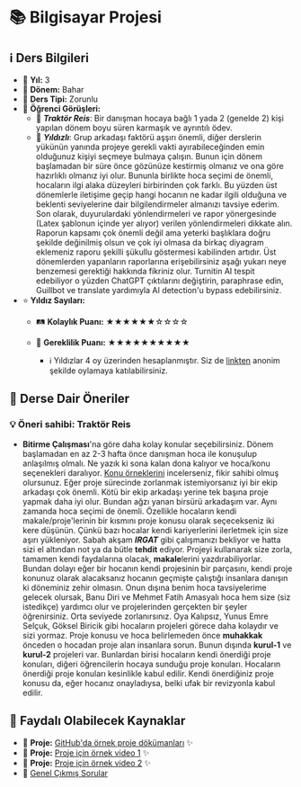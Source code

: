 # 📚 Bilgisayar Projesi

## ℹ️ Ders Bilgileri

- 📅 **Yıl:** 3
- 📆 **Dönem:** Bahar
- 🏫 **Ders Tipi:** Zorunlu
- 💬 **Öğrenci Görüşleri:**
  - 👤 **_Traktör Reis_**: Bir danışman hocaya bağlı 1 yada 2 (genelde 2) kişi yapılan dönem boyu süren karmaşık ve ayrıntılı ödev.
  - 👤 **_Yıldızlı_**: Grup arkadaşı faktörü aşşırı önemli, diğer derslerin yükünün yanında projeye gerekli vakti ayırabileceğinden emin olduğunuz kişiyi seçmeye bulmaya çalışın. Bunun için dönem başlamadan bir süre önce gözünüze kestirmiş olmanız ve ona göre hazırlıklı olmanız iyi olur. Bununla birlikte hoca seçimi de önemli, hocaların ilgi alaka düzeyleri birbirinden çok farklı. Bu yüzden üst dönemlerle iletişime geçip hangi hocanın ne kadar ilgili olduğuna ve beklenti seviyelerine dair bilgilendirmeler almanızı tavsiye ederim. Son olarak, duyurulardaki yönlendirmeleri ve rapor yönergesinde (Latex şablonun içinde yer alıyor) verilen yönlendirmeleri dikkate alın. Raporun kapsamı çok önemli değil ama yeterki başlıklara doğru şekilde değinilmiş olsun ve çok iyi olmasa da birkaç diyagram eklemeniz raporu şekilli şükullu göstermesi kabilinden artıdır. Üst dönemlerden yapanların raporlarına erişebilirsiniz aşağı yukarı neye benzemesi gerektiği hakkında fikriniz olur. Turnitin AI tespit edebiliyor o yüzden ChatGPT çıktılarını değiştirin, paraphrase edin, Guillbot ve translate yardımıyla AI detection'u bypass edebilirsiniz.
- ⭐ **Yıldız Sayıları:**
  - 🛤️ **Kolaylık Puanı:** ★★★★★★☆☆☆☆
  - 🔑 **Gereklilik Puanı:** ★★★★★★★★★★

    - ℹ️ Yıldızlar 4 oy üzerinden hesaplanmıştır. Siz de [linkten](https://forms.gle/3njZjmhm215YCAxe6) anonim şekilde oylamaya katılabilirsiniz.
## 📝 Derse Dair Öneriler

### 💡 Öneri sahibi: Traktör Reis
- **Bitirme Çalışması**'na göre daha kolay konular seçebilirsiniz. Dönem başlamadan en az 2-3 hafta önce danışman hoca ile konuşulup anlaşılmış olmalı. Ne yazık ki sona kalan dona kalıyor ve hoca/konu seçenekleri daralıyor. [Konu örneklerini](https://github.com/baselkelziye/YTU_Bilgisayar_Muhendisligi_Arsiv/tree/main/Bilgisayar%20Projesi/Esinlenmek%20%C4%B0%C3%A7in%20Konular) incelerseniz, fikir sahibi olmuş olursunuz. Eğer proje sürecinde zorlanmak istemiyorsanız iyi bir ekip arkadaşı çok önemli. Kötü bir ekip arkadaşı yerine tek başına proje yapmak daha iyi olur. Bundan ağzı yanan birsürü arkadaşım var. Aynı zamanda hoca seçimi de önemli. Özellikle hocaların kendi makale/proje'lerinin bir kısmını proje konusu olarak seçecekseniz iki kere düşünün. Çünkü bazı hocalar kendi kariyerlerini ilerletmek için size aşırı yükleniyor. Sabah akşam *__IRGAT__* gibi çalışmanızı bekliyor ve hatta sizi el altından not ya da bütle **tehdit** ediyor. Projeyi kullanarak size zorla, tamamen kendi faydalarına olacak, **makale**lerini yazdırabiliyorlar. Bundan dolayı eğer bir hocanın kendi projesinin bir parçasını, kendi proje konunuz olarak alacaksanız hocanın geçmişte çalıştığı insanlara danışın ki döneminiz zehir olmasın. Onun dışına benim hoca tavsiyelerime gelecek olursak, Banu Diri ve Mehmet Fatih Amasyalı hoca hem size (siz istedikçe) yardımcı olur ve projelerinden gerçekten bir şeyler öğrenirsiniz. Orta seviyede zorlanırsınız. Oya Kalıpsız, Yunus Emre Selçuk, Göksel Biricik gibi hocaların projeleri görece daha kolaydır ve sizi yormaz. Proje konusu ve hoca belirlemeden önce **muhakkak** önceden o hocadan proje alan insanlara sorun. Bunun dışında **kurul-1** ve **kurul-2** projeleri var. Bunlardan birisi hocaların kendi önerdiği proje konuları, diğeri öğrencilerin hocaya sunduğu proje konuları. Hocaların önerdiği proje konuları kesinlikle kabul edilir. Kendi önerdiğiniz proje konusu da, eğer hocanız onayladıysa, belki ufak bir revizyonla kabul edilir.

## 📖 Faydalı Olabilecek Kaynaklar

- 📄 **Proje:** [GitHub'da örnek proje dökümanları](https://github.com/SuleymanAliburakCinar/Price-Prediction-Application-for-Melbourne-City) ✨
- 📄 **Proje:** [Proje için örnek video 1](https://www.youtube.com/watch?v=4AgsiBP-zRU&ab_channel=ETS) ✨
- 📄 **Proje:** [Proje için örnek video 2](https://www.youtube.com/watch?v=nyzR1vEWTHc&ab_channel=TolgaZiftci) ✨
- 📄 [Genel Çıkmış Sorular](https://drive.google.com/drive/folders/1imIiwx0xxIPWREGP-YqotnFdUku8Ealf?usp=sharing)
